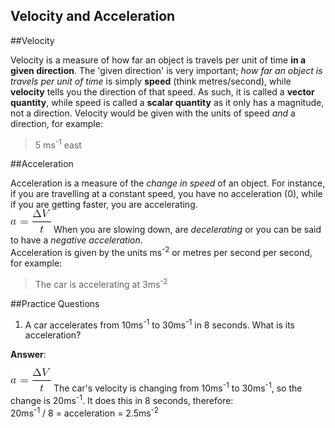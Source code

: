 Velocity and Acceleration
-----------

##Velocity

<span class="underline">Velocity</span> is a measure of how far an object is travels per unit of time **in a given direction**. The 'given direction' is very important; *how far an object is travels per unit of time* is simply **speed** (think metres/second), while **velocity** tells you the direction of that speed. As such, it is called a **vector quantity**, while speed is called a **scalar quantity** as it only has a magnitude, not a direction.
Velocity would be given with the units of speed *and* a direction, for example:
>5 ms<sup>-1</sup> east

##Acceleration

<span class="underline">Acceleration</span> is a measure of the *change in speed* of an object. For instance, if you are travelling at a constant speed,  you have no acceleration (0), while if you are getting faster, you are accelerating.    
![Acceleration = change in velocity over time](../Images/Equations/acceleration.png)
When you are slowing down, are *decelerating* or you can be said to have a *negative acceleration*.    
Acceleration is given by the units ms<sup>-2</sup> or metres per second per second, for example:
>The car is accelerating at 3ms<sup>-2</sup>

##Practice Questions

1) A car accelerates from 10ms<sup>-1</sup> to 30ms<sup>-1</sup> in 8 seconds. 
What is its acceleration?

**Answer**: 

![Acceleration = change in velocity over time](../Images/Equations/acceleration.png) 
The car's velocity is changing from 10ms<sup>-1</sup> to 30ms<sup>-1</sup>, so the change is 20ms<sup>-1</sup>. It does this in 8 seconds, therefore:   
20ms<sup>-1</sup> / 8 = acceleration = 2.5ms<sup>-2</sup>
